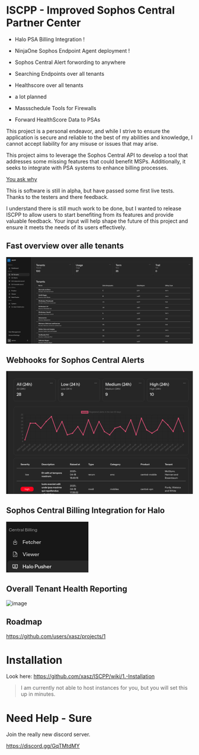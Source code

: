 # ISCPP - Improved Sophos Central Partner Center

- Halo PSA Billing Integration !
- NinjaOne Sophos Endpoint Agent deployment !
- Sophos Central Alert forwording to anywhere
- Searching Endpoints over all tenants
- Healthscore over all tenants

- a lot planned
- Massschedule Tools for Firewalls
- Forward HealthScore Data to PSAs

This project is a personal endeavor, and while I strive to ensure the application is secure and reliable to the best of my abilities and knowledge, I cannot accept liability for any misuse or issues that may arise.

This project aims to leverage the Sophos Central API to develop a tool that addresses some missing features that could benefit MSPs. 
Additionally, it seeks to integrate with PSA systems to enhance billing processes.

[You ask why](https://github.com/xasz/ISCPP/wiki)

This is software is still in alpha, but have passed some first live tests.
Thanks to the testers and there feedback.

I understand there is still much work to be done, but I wanted to release ISCPP to allow users to start benefiting from its features and provide valuable feedback. Your input will help shape the future of this project and ensure it meets the needs of its users effectively.

## Fast overview over alle tenants

![alt text](docs/images/tenants.png)

## Webhooks for Sophos Central Alerts

![alt text](docs/images/alerts.png)

## Sophos Central Billing Integration for Halo

![alt text](docs/images/centralbilling.png)


## Overall Tenant Health Reporting

![image](https://github.com/user-attachments/assets/6a2b5031-aa49-400c-829d-feb56b28199b)




## Roadmap
https://github.com/users/xasz/projects/1

# Installation

Look here: https://github.com/xasz/ISCPP/wiki/1.-Installation

> I am currently not able to host instances for you, but you will set this up in minutes.

# Need Help - Sure

Join the really new discord server.

https://discord.gg/GqTMtdMY

